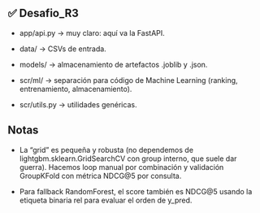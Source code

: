 ## ✅ Desafio_R3

- app/api.py → muy claro: aquí va la FastAPI.

- data/ → CSVs de entrada.

- models/ → almacenamiento de artefactos .joblib y .json.

- scr/ml/ → separación para código de Machine Learning (ranking, entrenamiento, almacenamiento).

- scr/utils.py → utilidades genéricas.


## Notas

- La “grid” es pequeña y robusta (no dependemos de lightgbm.sklearn.GridSearchCV con group interno, que suele dar guerra).
Hacemos loop manual por combinación y validación GroupKFold con métrica NDCG@5 por consulta.

- Para fallback RandomForest, el score también es NDCG@5 usando la etiqueta binaria rel para evaluar el orden de y_pred.

